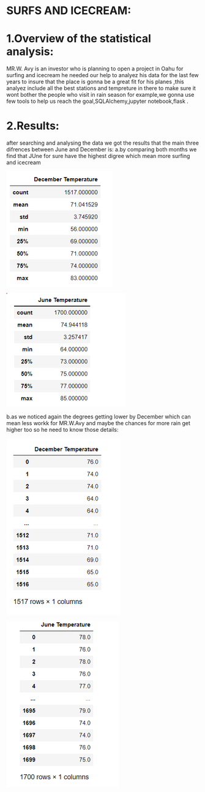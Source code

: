 # SURFS AND ICECREAM:
# 1.Overview of the statistical analysis:
MR.W. Avy is an investor who is planning to open a project in Oahu for surfing and icecream he needed our help to analyez his data for the last few years to insure that the place is gonna be a great fit for his planes ,this analyez include all the best stations and tempreture in there to make sure it wont bother the people who visit in rain season for example,we gonna use few tools to help us reach the goal,SQLAlchemy,jupyter notebook,flask .

# 2.Results:
after searching and analysing the data we got the results that the main three difrences between June and December is:
a.by comparing both months we find that JUne for sure have the highest digree which mean more surfing and icecream

![this is picture](https://github.com/Farah86/surfs_up/blob/main/resources/december%201.png)

![this is picture](https://github.com/Farah86/surfs_up/blob/main/resources/June1.png)

b.as we noticed again the degrees getting lower by December which can mean less workk for MR.W.Avy and maybe the chances for more rain get higher too so he need to know those details:

![this is picture](https://github.com/Farah86/surfs_up/blob/main/resources/december2.png)

![this is picture](https://github.com/Farah86/surfs_up/blob/main/resources/june2.png)

